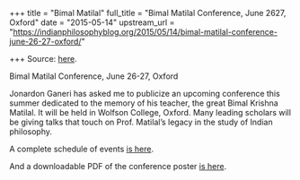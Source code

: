 +++
title = "Bimal Matilal"
full_title = "Bimal Matilal Conference, June 2627, Oxford"
date = "2015-05-14"
upstream_url = "https://indianphilosophyblog.org/2015/05/14/bimal-matilal-conference-june-26-27-oxford/"

+++
Source: [here](https://indianphilosophyblog.org/2015/05/14/bimal-matilal-conference-june-26-27-oxford/).

Bimal Matilal Conference, June 26-27, Oxford

Jonardon Ganeri has asked me to publicize an upcoming conference this
summer dedicated to the memory of his teacher, the great Bimal Krishna
Matilal. It will be held in Wolfson College, Oxford. Many leading
scholars will be giving talks that touch on Prof. Matilal’s legacy in
the study of Indian philosophy.

A complete schedule of events [is
here](http://www.philosophy.ox.ac.uk/events/bimal_matilal_conference).

And a downloadable PDF of the conference poster [is
here](https://drive.google.com/file/d/0BwK9YOvomWprcU1DY0dXWDJLRFE/view?usp=sharing).
